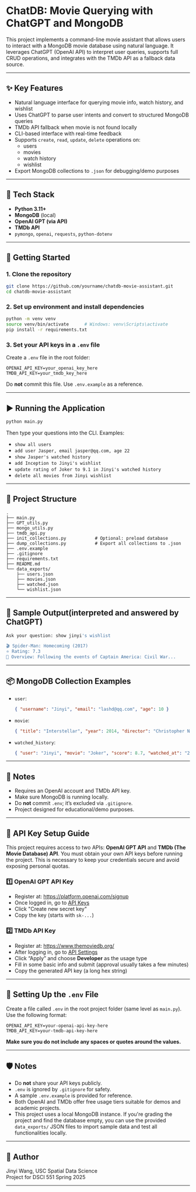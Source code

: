 # ChatDB: Movie Querying with ChatGPT and MongoDB

This project implements a command-line movie assistant that allows users to interact with a MongoDB movie database using natural language. It leverages ChatGPT (OpenAI API) to interpret user queries, supports full CRUD operations, and integrates with the TMDb API as a fallback data source.

---

## ✨ Key Features

- Natural language interface for querying movie info, watch history, and wishlist
- Uses ChatGPT to parse user intents and convert to structured MongoDB queries
- TMDb API fallback when movie is not found locally
- CLI-based interface with real-time feedback
- Supports `create`, `read`, `update`, `delete` operations on:
  - users
  - movies
  - watch history
  - wishlist
- Export MongoDB collections to `.json` for debugging/demo purposes

---

## 🧰 Tech Stack

- **Python 3.11+**
- **MongoDB** (local)
- **OpenAI GPT (via API)**
- **TMDb API**
- `pymongo`, `openai`, `requests`, `python-dotenv`

---

## 🚀 Getting Started

### 1. Clone the repository

```bash
git clone https://github.com/yourname/chatdb-movie-assistant.git
cd chatdb-movie-assistant
```

### 2. Set up environment and install dependencies

```bash
python -m venv venv
source venv/bin/activate      # Windows: venv\Scripts\activate
pip install -r requirements.txt
```

### 3. Set your API keys in a `.env` file

Create a `.env` file in the root folder:

```
OPENAI_API_KEY=your_openai_key_here
TMDB_API_KEY=your_tmdb_key_here
```

Do **not** commit this file. Use `.env.example` as a reference.

---

## ▶️ Running the Application

```bash
python main.py
```

Then type your questions into the CLI. Examples:

- `show all users`
- `add user Jasper, email jasper@qq.com, age 22`
- `show Jasper's watched history`
- `add Inception to Jinyi's wishlist`
- `update rating of Joker to 9.1 in Jinyi's watched history`
- `delete all movies from Jinyi wishlist`

---

## 🧾 Project Structure

```
.
├── main.py
├── GPT_utils.py
├── mongo_utils.py
├── tmdb_api.py
├── init_collections.py           # Optional: preload database
├── dump_collections.py           # Export all collections to .json
├── .env.example
├── .gitignore
├── requirements.txt
├── README.md
└── data_exports/
    ├── users.json
    ├── movies.json
    ├── watched.json
    └── wishlist.json
```

---

## 🧠 Sample Output(interpreted and answered by ChatGPT)

```bash
Ask your question: show jinyi's wishlist

🎬 Spider-Man: Homecoming (2017)
⭐ Rating: 7.3
📝 Overview: Following the events of Captain America: Civil War...
```

---

## 📦 MongoDB Collection Examples

- `user`:
  ```json
  { "username": "Jinyi", "email": "lashd@qq.com", "age": 10 }
  ```

- `movie`:
  ```json
  { "title": "Interstellar", "year": 2014, "director": "Christopher Nolan", ... }
  ```

- `watched_history`:
  ```json
  { "user": "Jinyi", "movie": "Joker", "score": 8.7, "watched_at": "2025-05-04T21:32:54.667Z" }
  ```

---

## 📌 Notes

- Requires an OpenAI account and TMDb API key.
- Make sure MongoDB is running locally.
- Do **not** commit `.env`; it’s excluded via `.gitignore`.
- Project designed for educational/demo purposes.

---

## 🔐 API Key Setup Guide

This project requires access to two APIs: **OpenAI GPT API** and **TMDb (The Movie Database) API**. You must obtain your own API keys before running the project. This is necessary to keep your credentials secure and avoid exposing personal quotas.

### 1️⃣ OpenAI GPT API Key

- Register at: https://platform.openai.com/signup
- Once logged in, go to [API Keys](https://platform.openai.com/account/api-keys)
- Click "Create new secret key"
- Copy the key (starts with `sk-...`)

### 2️⃣ TMDb API Key

- Register at: https://www.themoviedb.org/
- After logging in, go to [API Settings](https://www.themoviedb.org/settings/api)
- Click “Apply” and choose **Developer** as the usage type
- Fill in some basic info and submit (approval usually takes a few minutes)
- Copy the generated API key (a long hex string)

---

## 📄 Setting Up the `.env` File

Create a file called `.env` in the root project folder (same level as `main.py`).  
Use the following format:

```env
OPENAI_API_KEY=your-openai-api-key-here
TMDB_API_KEY=your-tmdb-api-key-here
```

**Make sure you do not include any spaces or quotes around the values.**

---

## 🛡️ Notes

- Do **not** share your API keys publicly.
- `.env` is ignored by `.gitignore` for safety.
- A sample `.env.example` is provided for reference.
- Both OpenAI and TMDb offer free usage tiers suitable for demos and academic projects.
- This project uses a local MongoDB instance. If you're grading the project and find the database empty, you can use the provided `data_exports/` JSON files to import sample data and test all functionalities locally.


---


## 🧑 Author

Jinyi Wang, USC Spatial Data Science  
Project for DSCI 551 Spring 2025

---
